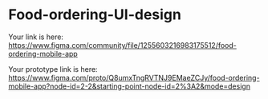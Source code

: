 # Food-ordering-UI-design

Your link is here: https://www.figma.com/community/file/1255603216983175512/food-ordering-mobile-app

Your prototype link is here: https://www.figma.com/proto/Q8umxTngRVTNJ9EMaeZCJy/food-ordering-mobile-app?node-id=2-2&starting-point-node-id=2%3A2&mode=design
